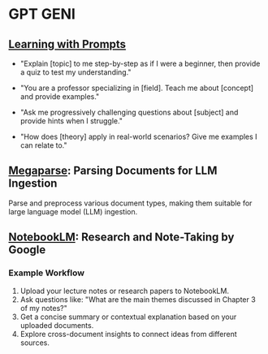 # GPT GENI

## [Learning with Prompts](https://www.reddit.com/r/ChatGPTPromptGenius/comments/1h74mk8/actually_a_good_way_to_learn/?share_id=J9YTb2uqDzAXVyhmU7DeM&utm_content=1&utm_medium=android_app&utm_name=androidcss&utm_source=share&utm_term=20)

- "Explain [topic] to me step-by-step as if I were a beginner, then provide a quiz to test my understanding."

- "You are a professor specializing in [field]. Teach me about [concept] and provide examples."

- "Ask me progressively challenging questions about [subject] and provide hints when I struggle."

- "How does [theory] apply in real-world scenarios? Give me examples I can relate to."

## [Megaparse](https://www.marktechpost.com/2024/12/03/meet-megaparse-an-open-source-ai-tool-for-parsing-various-types-of-documents-for-llm-ingestion/): Parsing Documents for LLM Ingestion

Parse and preprocess various document types, making them suitable for large language model (LLM) ingestion. 

## [NotebookLM](https://notebooklm.google/?gad_source=1): Research and Note-Taking by Google

### Example Workflow

1. Upload your lecture notes or research papers to NotebookLM.
2. Ask questions like: "What are the main themes discussed in Chapter 3 of my notes?"
3. Get a concise summary or contextual explanation based on your uploaded documents.
4. Explore cross-document insights to connect ideas from different sources.

